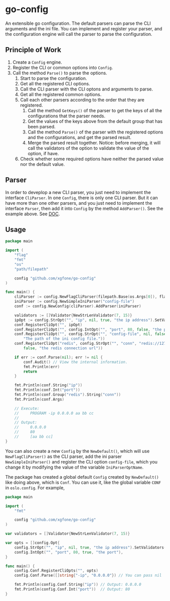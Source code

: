 # go-config
An extensible go configuration. The default parsers can parse the CLI arguments and the ini file. You can implement and register your parser, and the configuration engine will call the parser to parse the configuration.


## Principle of Work

1. Create a `Config` engine.
2. Register the CLI or common options into `Config`.
3. Call the method `Parse()` to parse the options.
    1. Start to parse the configuration.
    2. Get all the registered CLI options.
    3. Call the CLI parser with the CLI optons and arguments to parse.
    4. Get all the registered common options.
    5. Call each other parsers according to the order that they are registered.
        1. Call the method `GetKeys()` of the parser to get the keys of all the configurations that the parser needs.
        2. Get the values of the keys above from the default group that has been parsed.
        3. Call the method `Parse()` of the parser with the registered options and the configurations, and get the parsed result.
        4. Merge the parsed result together. Notice: before merging, it will call the validators of the option to validate the value of the option, if have.
    6. Check whether some required options have neither the parsed value nor the default value.


## Parser

In order to deveplop a new CLI parser, you just need to implement the interface `CliParser`. In one `Config`, there is only one CLI parser. But it can have more than one other parsers, and you just need to implement the interface `Parser`, then add it into `Config` by the method `AddParser()`. See the example above. See [DOC](https://godoc.org/github.com/xgfone/go-config).


## Usage
```go
package main

import (
    "flag"
    "fmt"
    "os"
    "path/filepath"

    config "github.com/xgfone/go-config"
)

func main() {
    cliParser := config.NewFlagCliParser(filepath.Base(os.Args[0]), flag.ExitOnError)
    iniParser := config.NewSimpleIniParser("config-file")
    conf := config.NewConfig(cliParser).AddParser(iniParser)

    validators := []Validator{NewStrLenValidator(7, 15)}
    ipOpt := config.StrOpt("", "ip", nil, true, "the ip address").SetValidators(validators)
    conf.RegisterCliOpt("", ipOpt)
    conf.RegisterCliOpt("", config.IntOpt("", "port", 80, false, "the port"))
    conf.RegisterCliOpt("", config.StrOpt("", "config-file", nil, false,
        "The path of the ini config file."))
    conf.RegisterCliOpt("redis", config.StrOpt("", "conn", "redis://127.0.0.1:6379/0",
        false, "the redis connection url"))

    if err := conf.Parse(nil); err != nil {
        conf.Audit() // View the internal information.
        fmt.Println(err)
        return
    }

    fmt.Println(conf.String("ip"))
    fmt.Println(conf.Int("port"))
    fmt.Println(conf.Group("redis").String("conn"))
    fmt.Println(conf.Args)

    // Execute:
    //     PROGRAM -ip 0.0.0.0 aa bb cc
    //
    // Output:
    //     0.0.0.0
    //     80
    //     [aa bb cc]
}
```

You can also create a new `Config` by the `NewDefault()`, which will use `NewFlagCliParser()` as the CLI parser, add the ini parser `NewSimpleIniParser()` and register the CLI option `config-file`, which you change it by modifying the value of the variable `IniParserOptName`.

The package has created a global default `Config` created by `NewDefault()` like doing above, which is `Conf`. You can use it, like the global variable `CONF` in `oslo.config`. For example,
```go
package main

import (
    "fmt"

    config "github.com/xgfone/go-config"
)

var validators = []Validator{NewStrLenValidator(7, 15)}

var opts = []config.Opt{
    config.StrOpt("", "ip", nil, true, "the ip address").SetValidators(validators),
    config.IntOpt("", "port", 80, true, "the port"),
}

func main() {
    config.Conf.RegisterCliOpts("", opts)
    config.Conf.Parse([]string{"-ip", "0.0.0.0"}) // You can pass nil

    fmt.Println(config.Conf.String("ip")) // Output: 0.0.0.0
    fmt.Println(config.Conf.Int("port"))  // Output: 80
}
```

